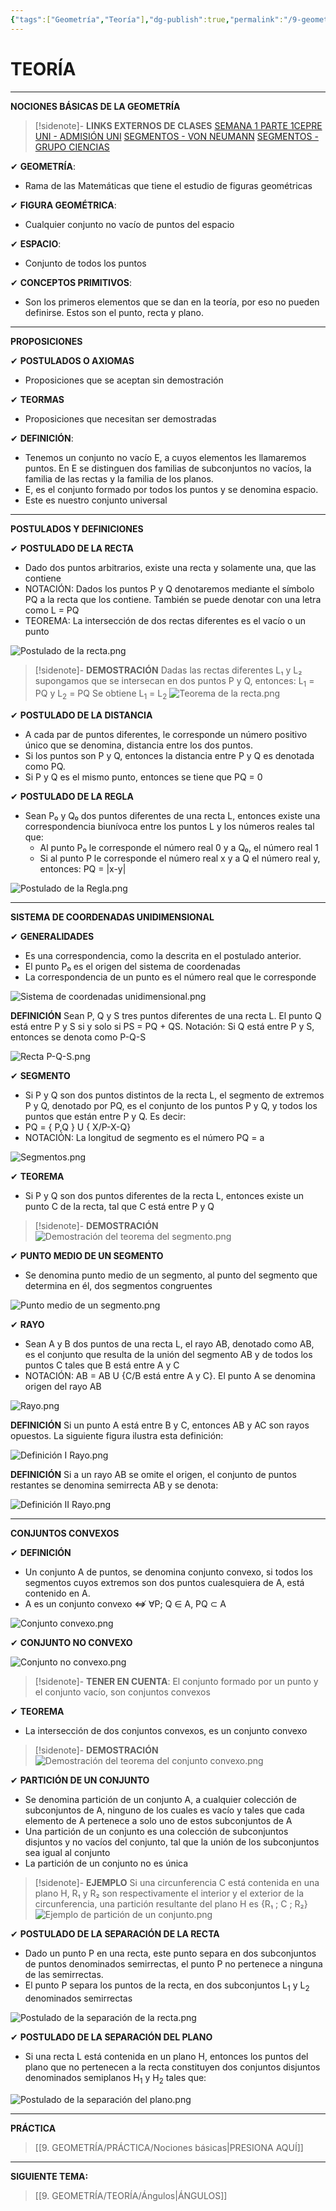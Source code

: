 ```yaml
---
{"tags":["Geometría","Teoría"],"dg-publish":true,"permalink":"/9-geometria/teoria/nociones-basicas/","dgPassFrontmatter":true}
---
```


# TEORÍA
---
**NOCIONES BÁSICAS DE LA GEOMETRÍA**

>[!sidenote]- **LINKS EXTERNOS DE CLASES**
>[SEMANA 1 PARTE 1CEPRE UNI - ADMISIÓN UNI](https://youtu.be/XBX_VVZtpW8?si=XTfH-5JnN07WH-AU)
>[SEGMENTOS - VON NEUMANN](https://youtu.be/LKENZ55ArPc?si=AqnHr4Uzy-_CDrOw)
>[SEGMENTOS - GRUPO CIENCIAS](https://www.youtube.com/watch?v=oHxeN8UGQg0) 

✔ **GEOMETRÍA**:
- Rama de las Matemáticas que tiene el estudio de figuras geométricas

✔ **FIGURA GEOMÉTRICA**:
- Cualquier conjunto no vacío de puntos del espacio

✔ **ESPACIO**:
- Conjunto de todos los puntos

✔ **CONCEPTOS PRIMITIVOS**:
- Son los primeros elementos que se dan en la teoría, por eso no pueden definirse. Estos son el punto, recta y plano.

---
**PROPOSICIONES**

✔ **POSTULADOS O AXIOMAS**
- Proposiciones que se aceptan sin demostración

✔ **TEORMAS**
- Proposiciones que necesitan ser demostradas

✔ **DEFINICIÓN**:
- Tenemos un conjunto no vacío E, a cuyos elementos les llamaremos puntos. En E se distinguen dos familias de subconjuntos no vacíos, la familia de las rectas y la familia de los planos.
- E, es el conjunto formado por todos los puntos y se denomina espacio.
- Este es nuestro conjunto universal

---
**POSTULADOS Y DEFINICIONES**

✔ **POSTULADO DE LA RECTA**
- Dado dos puntos arbitrarios, existe una recta y solamente una, que las contiene
- NOTACIÓN: Dados los puntos P y Q denotaremos mediante el símbolo PQ a la recta que los contiene. También se puede denotar con una letra como L = PQ
- TEOREMA: La intersección de dos rectas diferentes es el vacío o un punto

![Postulado de la recta.png](/img/user/1.%20ELEMENTOS%20GR%C3%81FICOS/Postulado%20de%20la%20recta.png)

>[!sidenote]- **DEMOSTRACIÓN** 
Dadas las rectas diferentes L₁ y L₂ supongamos que se intersecan en dos puntos P y Q, entonces: L<sub>1</sub> = PQ y L<sub>2</sub> = PQ
Se obtiene L<sub>1</sub> = L<sub>2</sub>
![Teorema de la recta.png](/img/user/1.%20ELEMENTOS%20GR%C3%81FICOS/Teorema%20de%20la%20recta.png)

✔ **POSTULADO DE LA DISTANCIA**
- A cada par de puntos diferentes, le corresponde un número positivo único que se denomina, distancia entre los dos puntos.
- Si los puntos son P y Q, entonces la distancia entre P y Q es denotada como PQ.
- Si P y Q es el mismo punto, entonces se tiene que PQ = 0

✔ **POSTULADO DE LA REGLA**
- Sean P₀ y Q₀ dos puntos diferentes de una recta L, entonces existe una correspondencia biunívoca entre los puntos L y los números reales tal que:
	- Al punto P₀ le corresponde el número real 0 y a Q₀, el número real 1
	- Si al punto P le corresponde el número real x y a Q el número real y, entonces: PQ = |x-y|

![Postulado de la Regla.png](/img/user/1.%20ELEMENTOS%20GR%C3%81FICOS/Postulado%20de%20la%20Regla.png)

---
**SISTEMA DE COORDENADAS UNIDIMENSIONAL**

✔ **GENERALIDADES**
- Es una correspondencia, como la descrita en el postulado anterior.
- El punto P₀ es el origen del sistema de coordenadas
- La correspondencia de un punto es el número real que le corresponde

![Sistema de coordenadas unidimensional.png](/img/user/1.%20ELEMENTOS%20GR%C3%81FICOS/Sistema%20de%20coordenadas%20unidimensional.png)

**DEFINICIÓN**
Sean P, Q y S tres puntos diferentes de una recta L. El punto Q está entre P y S si y solo si PS = PQ + QS.
Notación:  Si Q está entre P y S, entonces se denota como P-Q-S

![Recta P-Q-S.png](/img/user/1.%20ELEMENTOS%20GR%C3%81FICOS/Recta%20P-Q-S.png)

✔ **SEGMENTO**
- Si P y Q son dos puntos distintos de la recta L, el segmento de extremos P y Q, denotado por PQ, es el conjunto de los puntos P y Q, y todos los puntos que están entre P y Q. Es decir: 
- PQ = { P,Q } U { X/P-X-Q}
- NOTACIÓN: La longitud de segmento es el número PQ = a

![Segmentos.png](/img/user/1.%20ELEMENTOS%20GR%C3%81FICOS/Segmentos.png)

✔ **TEOREMA**
- Si P y Q son dos puntos diferentes de la recta L, entonces existe un punto C de la recta, tal que C está entre P y Q

>[!sidenote]- **DEMOSTRACIÓN** 
![Demostración del teorema del segmento.png](/img/user/1.%20ELEMENTOS%20GR%C3%81FICOS/Demostraci%C3%B3n%20del%20teorema%20del%20segmento.png)

✔ **PUNTO MEDIO DE UN SEGMENTO**
- Se denomina punto medio de un segmento, al punto del segmento que determina en él, dos segmentos congruentes

![Punto medio de un segmento.png](/img/user/1.%20ELEMENTOS%20GR%C3%81FICOS/Punto%20medio%20de%20un%20segmento.png)

✔ **RAYO**
- Sean A y B dos puntos de una recta L, el rayo AB, denotado como AB, es el conjunto que resulta de la unión del segmento AB y de todos los puntos C tales que B está entre A y C
- NOTACIÓN: AB = AB U {C/B está entre A y C}. El punto A se denomina origen del rayo AB

![Rayo.png](/img/user/1.%20ELEMENTOS%20GR%C3%81FICOS/Rayo.png)

**DEFINICIÓN**
Si un punto A está entre B y C, entonces AB y AC son rayos opuestos. La siguiente figura ilustra esta definición:

![Definición I Rayo.png](/img/user/1.%20ELEMENTOS%20GR%C3%81FICOS/Definici%C3%B3n%20I%20Rayo.png)

**DEFINICIÓN**
Si a un rayo AB se omite el origen, el conjunto de puntos restantes se denomina semirrecta AB y se denota:

![Definición II Rayo.png](/img/user/1.%20ELEMENTOS%20GR%C3%81FICOS/Definici%C3%B3n%20II%20Rayo.png)

---
**CONJUNTOS CONVEXOS**

✔ **DEFINICIÓN**
- Un conjunto A de puntos, se denomina conjunto convexo, si todos los segmentos cuyos extremos son dos puntos cualesquiera de A, está contenido en A.
- A es un conjunto convexo ⇎ ∀P; Q ∈ A, PQ ⊂ A

![Conjunto convexo.png](/img/user/1.%20ELEMENTOS%20GR%C3%81FICOS/Conjunto%20convexo.png)

✔ **CONJUNTO NO CONVEXO** 

![Conjunto no convexo.png](/img/user/1.%20ELEMENTOS%20GR%C3%81FICOS/Conjunto%20no%20convexo.png)

>[!sidenote]- **TENER EN CUENTA**:
El conjunto formado por un punto y el conjunto vacío, son conjuntos convexos

✔ **TEOREMA**
- La intersección de dos conjuntos convexos, es un conjunto convexo

>[!sidenote]- **DEMOSTRACIÓN** 
![Demostración del teorema del conjunto convexo.png](/img/user/1.%20ELEMENTOS%20GR%C3%81FICOS/Demostraci%C3%B3n%20del%20teorema%20del%20conjunto%20convexo.png)

✔ **PARTICIÓN DE UN CONJUNTO**
- Se denomina partición de un conjunto A, a cualquier colección de subconjuntos de A, ninguno de los cuales es vacío y tales que cada elemento de A pertenece a solo uno de estos subconjuntos de A
- Una partición de un conjunto es una colección de subconjuntos disjuntos y no vacíos del conjunto, tal que la unión de los subconjuntos sea igual al conjunto
- La partición de un conjunto no es única

>[!sidenote]- **EJEMPLO**
Si una circunferencia C está contenida en una plano H, R₁ y R₂ son respectivamente el interior y el exterior de la circunferencia, una partición resultante del plano H es {R₁ ; C ; R₂}
![Ejemplo de partición de un conjunto.png](/img/user/1.%20ELEMENTOS%20GR%C3%81FICOS/Ejemplo%20de%20partici%C3%B3n%20de%20un%20conjunto.png)

✔ **POSTULADO DE LA SEPARACIÓN DE LA RECTA**
- Dado un punto P en una recta, este punto separa en dos subconjuntos de puntos denominados semirrectas, el punto P no pertenece a ninguna de las semirrectas.
- El punto P separa los puntos de la recta, en dos subconjuntos L<sub>1</sub> y L<sub>2</sub> denominados semirrectas

![Postulado de la separación de la recta.png](/img/user/1.%20ELEMENTOS%20GR%C3%81FICOS/Postulado%20de%20la%20separaci%C3%B3n%20de%20la%20recta.png)

✔ **POSTULADO DE LA SEPARACIÓN DEL PLANO**
- Si una recta L está contenida en un plano H, entonces los puntos del plano que no pertenecen a la recta constituyen dos conjuntos disjuntos denominados semiplanos H<sub>1</sub> y H<sub>2</sub> tales que:

![Postulado de la separación del plano.png](/img/user/1.%20ELEMENTOS%20GR%C3%81FICOS/Postulado%20de%20la%20separaci%C3%B3n%20del%20plano.png)

---
**PRÁCTICA** 
>[[9. GEOMETRÍA/PRÁCTICA/Nociones básicas\|PRESIONA AQUÍ]]

---
**SIGUIENTE TEMA:**
>[[9. GEOMETRÍA/TEORÍA/Ángulos\|ÁNGULOS]]

